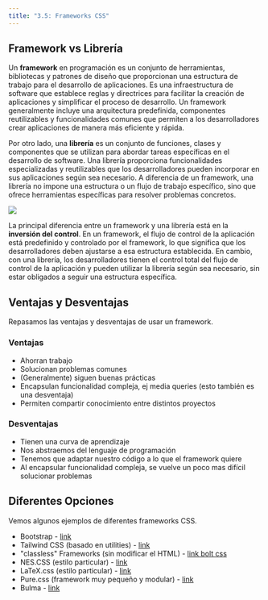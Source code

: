 ```yaml
---
title: "3.5: Frameworks CSS"
---
```


## Framework vs Librería

Un **framework** en programación es un conjunto de herramientas, bibliotecas y patrones de diseño que proporcionan una estructura de trabajo para el desarrollo de aplicaciones. Es una infraestructura de software que establece reglas y directrices para facilitar la creación de aplicaciones y simplificar el proceso de desarrollo. Un framework generalmente incluye una arquitectura predefinida, componentes reutilizables y funcionalidades comunes que permiten a los desarrolladores crear aplicaciones de manera más eficiente y rápida.

Por otro lado, una **librería** es un conjunto de funciones, clases y componentes que se utilizan para abordar tareas específicas en el desarrollo de software. Una librería proporciona funcionalidades especializadas y reutilizables que los desarrolladores pueden incorporar en sus aplicaciones según sea necesario. A diferencia de un framework, una librería no impone una estructura o un flujo de trabajo específico, sino que ofrece herramientas específicas para resolver problemas concretos.

![](/img/framework-librería.jpg)

La principal diferencia entre un framework y una librería está en la **inversión del control**. En un framework, el flujo de control de la aplicación está predefinido y controlado por el framework, lo que significa que los desarrolladores deben ajustarse a esa estructura establecida. En cambio, con una librería, los desarrolladores tienen el control total del flujo de control de la aplicación y pueden utilizar la librería según sea necesario, sin estar obligados a seguir una estructura específica.

## Ventajas y Desventajas

Repasamos las ventajas y desventajas de usar un framework.

### Ventajas

- Ahorran trabajo
- Solucionan problemas comunes
- (Generalmente) siguen buenas prácticas
- Encapsulan funcionalidad compleja, ej media queries (esto también es una desventaja)
- Permiten compartir conocimiento entre distintos proyectos

### Desventajas

- Tienen una curva de aprendizaje
- Nos abstraemos del lenguaje de programación
- Tenemos que adaptar nuestro código a lo que el framework quiere
- Al encapsular funcionalidad compleja, se vuelve un poco mas difícil solucionar problemas

## Diferentes Opciones

Vemos algunos ejemplos de diferentes frameworks CSS.

- Bootstrap  - [link](https://getbootstrap.com/)
- Tailwind CSS (basado en utilities) - [link](https://tailwindcss.com/)
- "classless" Frameworks (sin modificar el HTML) - [link bolt css](https://boltcss.com/)
- NES.CSS (estilo particular) - [link](https://nostalgic-css.github.io/NES.css/)
- LaTeX.css (estilo particular) - [link](https://latex.vercel.app/)
- Pure.css (framework muy pequeño y modular) - [link](https://purecss.io/)
- Bulma - [link](https://bulma.io/)
